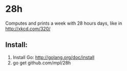 28h
===

Computes and prints a week with 28 hours days, like in http://xkcd.com/320/

Install:
--------

 1. Install Go: http://golang.org/doc/install
 2. go get github.com/mpl/28h


